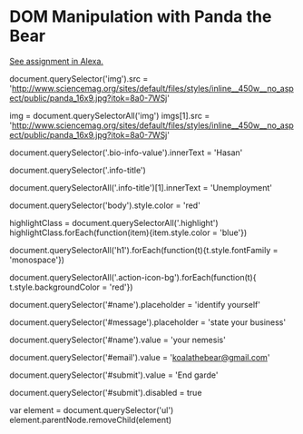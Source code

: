# DOM Manipulation with Panda the Bear
[See assignment in Alexa.](https://alexa.bitmaker.co/wdi/67/assignments/2051/latest)

document.querySelector('img').src = 'http://www.sciencemag.org/sites/default/files/styles/inline__450w__no_aspect/public/panda_16x9.jpg?itok=8a0-7WSj'

img = document.querySelectorAll('img')
imgs[1].src = 'http://www.sciencemag.org/sites/default/files/styles/inline__450w__no_aspect/public/panda_16x9.jpg?itok=8a0-7WSj'

document.querySelector('.bio-info-value').innerText = 'Hasan'

document.querySelector('.info-title')

document.querySelectorAll('.info-title')[1].innerText = 'Unemployment'

document.querySelector('body').style.color = 'red'



highlightClass = document.querySelectorAll('.highlight')
highlightClass.forEach(function(item){item.style.color = 'blue'})

document.querySelectorAll('h1').forEach(function(t){t.style.fontFamily = 'monospace'})

document.querySelectorAll('.action-icon-bg').forEach(function(t){ t.style.backgroundColor = 'red'})

document.querySelector('#name').placeholder = 'identify yourself'

document.querySelector('#message').placeholder = 'state your business'

document.querySelector('#name').value = 'your nemesis'

document.querySelector('#email').value = 'koalathebear@gmail.com'

document.querySelector('#submit').value = 'End garde'

document.querySelector('#submit').disabled = true

var element = document.querySelector('ul')
element.parentNode.removeChild(element)
<!--
Use the same approach to select the element that contains the photo of the sky and change the src attribute to another picture URL of your choosing. ---- Done

Select the heading that says "Panda the Bear" and change it to your own name. --- Done

Select the heading that says "Employment" and change it to something else. (hint: use a descendant selector) ---- Done

Change the colour of the body. -------- Done

Change the colour of each element using the highlight class. Use a for loop to do this. ---- Done

Change the font family of the h1 to 'monospace'. ---- Done

Find a way to select the round icons in the sidebar and then change their colour.  ------- Done

Scroll down to the contact form. Change the placeholder attribute of the name field to "identify yourself". -------  Done

Change the placeholder attribute of the message field to "state your business". ----- Done

Give the name field a "value" attribute of "your nemesis". ------- Done

Change the value attribute of the email field to "koalathebear@gmail.com". ------- Done

Change the value of the submit button on the contact form to "En garde!". ------- Done

We should stop Koala from sending an email to Panda that they might regret! Find a way to disable the submit button (hint: familiarize yourself with the disabled attribute). ----- Done

We should help Panda protect their privacy by erasing their personal details from the sidebar. -->
